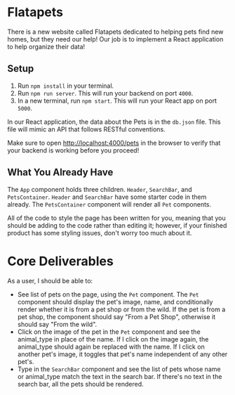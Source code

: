 # Flatapets

There is a new website called Flatapets dedicated to helping pets find new homes, but they need our help! Our job is to implement a React application to help organize their data!

## Setup

1. Run `npm install` in your terminal.
2. Run `npm run server`. This will run your backend on port `4000`.
3. In a new terminal, run `npm start`. This will run your React app on port `5000`.

In our React application, the data about the Pets is in the `db.json` file. This file will mimic an API that follows RESTful conventions.

Make sure to open [http://localhost:4000/pets](http://localhost:4000/pets) in the browser to verify that your backend is working before you proceed!

## What You Already Have

The `App` component holds three children. `Header`, `SearchBar`, and `PetsContainer`. `Header` and `SearchBar` have some starter code in them already. The `PetsContainer` component will render all `Pet` components.

All of the code to style the page has been written for you, meaning that you should be adding to the code rather than editing it; however, if your finished product has some styling issues, don't worry too much about it.

# Core Deliverables

As a user, I should be able to:

- See list of pets on the page, using the `Pet` component. The `Pet` component should display the pet's image, name, and conditionally render whether it is from a pet shop or from the wild. If the pet is from a pet shop, the component should say "From a Pet Shop", otherwise it should say "From the wild".
- Click on the image of the pet in the `Pet` component and see the animal_type in place of the name. If I click on the image again, the animal_type should again be replaced with the name. If I click on another pet's image, it toggles that pet's name independent of any other pet's.
- Type in the `SearchBar` component and see the list of pets whose name or animal_type match the text in the search bar. If there's no text in the search bar, all the pets should be rendered.